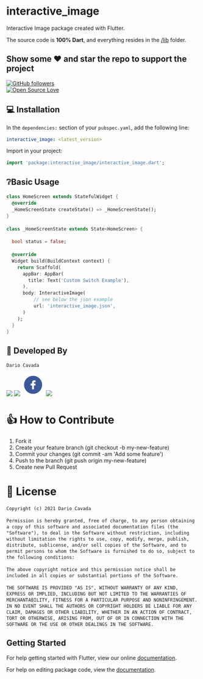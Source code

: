 # interactive_image

Interactive Image package created with Flutter.


The source code is **100% Dart**, and everything resides in the [/lib](https://github.com/mohak1283/CustomSwitch/tree/master/lib) folder.

## Show some :heart: and star the repo to support the project

[![GitHub followers](https://img.shields.io/github/followers/dariocavada.svg?style=social&label=Follow)](https://github.com/dariocavada)  
[![Open Source Love](https://badges.frapsoft.com/os/v1/open-source.svg?v=102)](https://opensource.org/licenses/Apache-2.0)

## 💻 Installation

In the `dependencies:` section of your `pubspec.yaml`, add the following line:

```yaml
interactive_image: <latest_version>
```

Import in your project:
```dart
import 'package:interactive_image/interactive_image.dart';
```

## ❔Basic Usage
```dart
class HomeScreen extends StatefulWidget {
  @override
  _HomeScreenState createState() => _HomeScreenState();
}

class _HomeScreenState extends State<HomeScreen> {

  bool status = false;

  @override
  Widget build(BuildContext context) {
    return Scaffold(
      appBar: AppBar(
        title: Text('Custom Switch Example'),
      ),
      body: InteractiveImage(
          // see below the json example
          url: 'interactive_image.json',
      )
    );
  }
}
```





## 👨 Developed By

```
Dario Cavada
```


<a href="https://twitter.com/dariocavada"><img src="https://user-images.githubusercontent.com/35039342/55471524-8e24cb00-5627-11e9-9389-58f3d4419153.png" width="60"></a>
<a href="https://it.linkedin.com/in/dariocavada"><img src="https://user-images.githubusercontent.com/35039342/55471530-94b34280-5627-11e9-8c0e-6fe86a8406d6.png" width="60"></a>
<a href="https://it-it.facebook.com/dario.cavada"><img src="https://github.com/aritraroy/social-icons/blob/master/facebook-icon.png?raw=true" width="60"></a>
<a href="https://medium.com/@dario.cavada.lab"><img src="https://user-images.githubusercontent.com/35039342/60429733-5a9f1000-9c19-11e9-9243-54052a4e4f05.png" width="60"></a>


# 👍 How to Contribute

1. Fork it
2. Create your feature branch (git checkout -b my-new-feature)
3. Commit your changes (git commit -am 'Add some feature')
4. Push to the branch (git push origin my-new-feature)
5. Create new Pull Request

# 📃 License

    Copyright (c) 2021 Dario Cavada

    Permission is hereby granted, free of charge, to any person obtaining a copy of this software and associated documentation files (the "Software"), to deal in the Software without restriction, including without limitation the rights to use, copy, modify, merge, publish, distribute, sublicense, and/or sell copies of the Software, and to permit persons to whom the Software is furnished to do so, subject to the following conditions:

    The above copyright notice and this permission notice shall be included in all copies or substantial portions of the Software.

    THE SOFTWARE IS PROVIDED "AS IS", WITHOUT WARRANTY OF ANY KIND, EXPRESS OR IMPLIED, INCLUDING BUT NOT LIMITED TO THE WARRANTIES OF MERCHANTABILITY, FITNESS FOR A PARTICULAR PURPOSE AND NONINFRINGEMENT. IN NO EVENT SHALL THE AUTHORS OR COPYRIGHT HOLDERS BE LIABLE FOR ANY CLAIM, DAMAGES OR OTHER LIABILITY, WHETHER IN AN ACTION OF CONTRACT, TORT OR OTHERWISE, ARISING FROM, OUT OF OR IN CONNECTION WITH THE SOFTWARE OR THE USE OR OTHER DEALINGS IN THE SOFTWARE.

## Getting Started

For help getting started with Flutter, view our online [documentation](https://flutter.dev/).

For help on editing package code, view the [documentation](https://flutter.dev/developing-packages/).